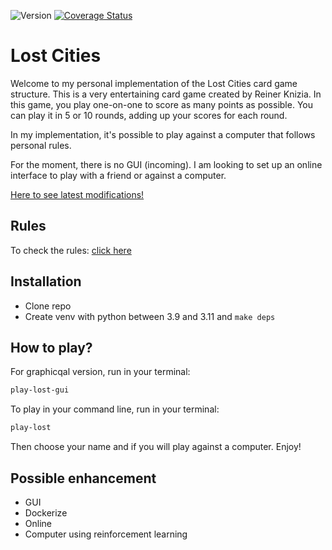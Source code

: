 ![Version](https://img.shields.io/badge/python-3.9|3.10|3.11-brightgreen)
[![Coverage Status](https://coveralls.io/repos/github/MathisNcl/lost_cities/badge.svg?branch=master)](https://coveralls.io/github/MathisNcl/lost_cities?branch=master)

# Lost Cities

Welcome to my personal implementation of the Lost Cities card game structure. This is a very entertaining card game created by Reiner Knizia. In this game, you play one-on-one to score as many points as possible. You can play it in 5 or 10 rounds, adding up your scores for each round.

In my implementation, it's possible to play against a computer that follows personal rules.

For the moment, there is no GUI (incoming). I am looking to set up an online interface to play with a friend or against a computer.

[Here to see latest modifications!](CHANGELOG.md)

## Rules

To check the rules: [click here](https://cdn.1j1ju.com/medias/c8/66/47-lost-cities-rulebook.pdf)

## Installation

- Clone repo
- Create venv with python between 3.9 and 3.11 and `make deps`

## How to play?

For graphicqal version, run in your terminal:

```sh
play-lost-gui
```

To play in your command line, run in your terminal:

```sh
play-lost
```

Then choose your name and if you will play against a computer. Enjoy!

## Possible enhancement

- GUI
- Dockerize
- Online
- Computer using reinforcement learning
